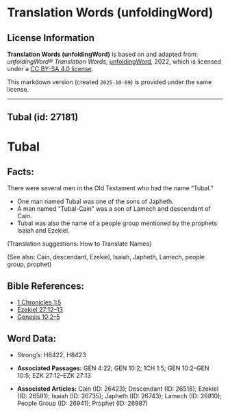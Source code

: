 # Translation Words (unfoldingWord)

## License Information

**Translation Words (unfoldingWord)** is based on and adapted from: _unfoldingWord® Translation Words_, [unfoldingWord](https://unfoldingword.org/utw), 2022, which is licensed under a [CC BY-SA 4.0 license](https://creativecommons.org/licenses/by-sa/4.0/legalcode.en).

This markdown version (created `2025-10-09`) is provided under the same license.



--------------------------------

## Tubal (id: 27181)

Tubal
=====

Facts:
------

There were several men in the Old Testament who had the name “Tubal.”

* One man named Tubal was one of the sons of Japheth.
* A man named “Tubal\-Cain” was a son of Lamech and descendant of Cain.
* Tubal was also the name of a people group mentioned by the prophets Isaiah and Ezekiel.

(Translation suggestions: How to Translate Names)

(See also: Cain, descendant, Ezekiel, Isaiah, Japheth, Lamech, people group, prophet)

Bible References:
-----------------

* [1 Chronicles 1:5](https://ref.ly/1Chr1:5)
* [Ezekiel 27:12–13](https://ref.ly/Ezek27:12-Ezek27:13)
* [Genesis 10:2–5](https://ref.ly/Gen10:2-Gen10:5)

Word Data:
----------

* Strong’s: H8422, H8423

* **Associated Passages:** GEN 4:22; GEN 10:2; 1CH 1:5; GEN 10:2–GEN 10:5; EZK 27:12–EZK 27:13
* **Associated Articles:** Cain (ID: 26423); Descendant (ID: 26518); Ezekiel (ID: 26581); Isaiah (ID: 26735); Japheth (ID: 26743); Lamech (ID: 26810); People Group (ID: 26941); Prophet (ID: 26987)

